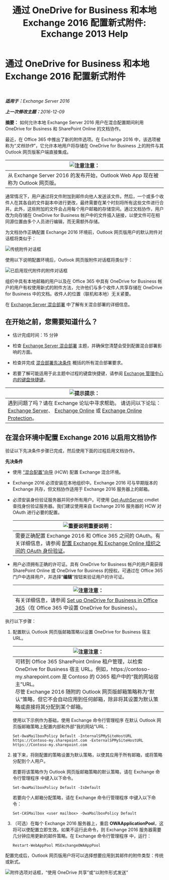 ﻿---
title: '通过 OneDrive for Business 和本地 Exchange 2016 配置新式附件: Exchange 2013 Help'
TOCTitle: 通过 OneDrive for Business 和本地 Exchange 2016 配置新式附件
ms:assetid: 799518aa-7cfe-4708-92ee-98057ff168f5
ms:mtpsurl: https://technet.microsoft.com/zh-cn/library/Mt589761(v=EXCHG.150)
ms:contentKeyID: 70318045
ms.date: 01/11/2018
mtps_version: v=EXCHG.150
ms.translationtype: HT
---

# 通过 OneDrive for Business 和本地 Exchange 2016 配置新式附件

 


_<strong>适用于：</strong>Exchange Server 2016_

_<strong>上一次修改主题：</strong>2016-12-09_


**摘要：** 如何允许本地 Exchange Server 2016 用户在混合配置期间利用 OneDrive for Business 和 SharePoint Online 的文档协作。

最近，在 Office 365 中推出了新的附件选项。在 Exchange 2016 中，该选项被称为“*文档协作*”，它允许本地用户将存储在 OneDrive for Business 上的附件与其 Outlook 网页版客户端直接集成。

<table>
<thead>
<tr class="header">
<th><img src="images/Dn986544.note(EXCHG.150).gif" title="注意" alt="注意" />注意：</th>
</tr>
</thead>
<tbody>
<tr class="odd">
<td>从 Exchange Server 2016 的发布开始，Outlook Web App 现在被称为 Outlook 网页版。</td>
</tr>
</tbody>
</table>


通常情况下，用户通过将文件附加到邮件向他人发送该文件。然后，一个或多个收件人在其各自的文件副本中进行更改，最终需要在某个时刻将所有这些文件进行合并。此外，这些附加的文件会占用每个用户邮箱的存储空间。通过文档协作，用户改为向存储在 OneDrive for Business 帐户中的文件插入链接，以使文件可在相同源位置由多个人员进行编辑，而无需额外存储。

为文档协作正确配置 Exchange 2016 环境前，Outlook 网页版用户的默认附件对话框将类似于：

![传统附件对话框](images/Mt589761.f8c74d70-42f9-48c6-b263-ce6cef8591a8(EXCHG.150).png "传统附件对话框")

使用以下说明配置环境后，Outlook 网页版附件对话框将类似于：

![已启用现代附件的附件对话框](images/Mt589761.89eeae65-ce3a-4c47-b57e-db734a1de95b(EXCHG.150).png "已启用现代附件的附件对话框")

组织中具有本地邮箱的用户以及在 Office 365 中具有 OneDrive for Business 帐户的用户有权使用新式的附件方法，允许他们与多个收件人共享存储在 OneDrive for Business 中的文档。收件人的位置（联机和本地）无关紧要。

在 [Exchange Server 混合部署](exchange-server-hybrid-deployments-exchange-2013-help.md) 中了解有关混合部署的详细信息。

## 在开始之前，您需要知道什么？

  - 估计完成时间：15 分钟

  - 检查 [Exchange Server 混合部署](exchange-server-hybrid-deployments-exchange-2013-help.md) 主题，并确保您清楚会受到配置混合部署影响的方面。

  - 检查并完成 [混合部署先决条件](hybrid-deployment-prerequisites-exchange-2013-help.md) 概括的所有混合部署要求。

  - 若要了解可能适用于此主题中过程的键盘快捷键，请参阅 [Exchange 管理中心内的键盘快捷键](https://technet.microsoft.com/zh-cn/library/jj150484\(v=exchg.150\))。

<table>
<thead>
<tr class="header">
<th><img src="images/JJ659053.tip(EXCHG.150).gif" title="提示" alt="提示" />提示：</th>
</tr>
</thead>
<tbody>
<tr class="odd">
<td>遇到问题了吗？请在 Exchange 论坛中寻求帮助。 请访问以下论坛：<a href="https://go.microsoft.com/fwlink/p/?linkid=60612">Exchange Server</a>、 <a href="https://go.microsoft.com/fwlink/p/?linkid=267542">Exchange Online</a> 或 <a href="https://go.microsoft.com/fwlink/p/?linkid=285351">Exchange Online Protection</a>。</td>
</tr>
</tbody>
</table>


## 在混合环境中配置 Exchange 2016 以启用文档协作

验证以下先决条件步骤已完成，然后使用下面的过程启用文档协作。

**先决条件**

  - 使用 [“混合配置”向导](hybrid-configuration-wizard-exchange-2013-help.md) (HCW) 配置 Exchange 混合环境。

  - Exchange 2016 必须安装在本地组织中。Exchange 2016 可与早期版本的 Exchange 共存，但文档协作适用于 Exchange 2016 服务器上的邮箱。

  - 必须安装身份验证服务器并同步所有用户。可使用 [Get-AuthServer](https://technet.microsoft.com/zh-cn/library/jj218613\(v=exchg.150\)) cmdlet 查找身份验证服务器。我们建议使用来自 Exchange 2016 服务器的 HCW 对 OAuth 进行必要的配置。
    
    <table>
    <thead>
    <tr class="header">
    <th><img src="images/Dn151302.important(EXCHG.150).gif" title="重要说明" alt="重要说明" />重要说明：</th>
    </tr>
    </thead>
    <tbody>
    <tr class="odd">
    <td>需要正确配置 Exchange 2016 和 Office 365 之间的 OAuth。有关详细信息，请参阅 <a href="https://technet.microsoft.com/zh-cn/library/dn594521(v=exchg.150)">配置 Exchange 和 Exchange Online 组织之间的 OAuth 身份验证</a>。</td>
    </tr>
    </tbody>
    </table>


  - 用户必须拥有正确的许可证。具有 OneDrive for Business 帐户的用户需获得 SharePoint Online 或 OneDrive for Business 的授权。可通过在 Office 365 门户中选择用户，并选择“**编辑**”按钮来验证用户的许可证。
    
    <table>
    <thead>
    <tr class="header">
    <th><img src="images/Dn986544.note(EXCHG.150).gif" title="注意" alt="注意" />注意：</th>
    </tr>
    </thead>
    <tbody>
    <tr class="odd">
    <td>有关详细信息，请参阅 <a href="http://go.microsoft.com/fwlink/p/?linkid=627455">Set up OneDrive for Business in Office 365</a>（在 Office 365 中设置 OneDrive for Business）。</td>
    </tr>
    </tbody>
    </table>


执行以下步骤：

1.  配置默认 Outlook 网页版邮箱策略以设置 OneDrive for Business 宿主 URL。
    
    <table>
    <thead>
    <tr class="header">
    <th><img src="images/Dn986544.note(EXCHG.150).gif" title="注意" alt="注意" />注意：</th>
    </tr>
    </thead>
    <tbody>
    <tr class="odd">
    <td>可转到 Office 365 SharePoint Online 租户管理，以检索 OneDrive for Business 宿主 URL。例如，https://contoso-my.sharepoint.com 是 Contoso 的 O365 租户中的“我的网站宿主”URL。<br />
    尽管 Exchange 2016 随附的 Outlook 网页版邮箱策略称为“默认”策略，但它不会自动应用到任何邮箱，除非将其设置为默认策略或直接将其分配到某个邮箱。</td>
    </tr>
    </tbody>
    </table>
    
    使用以下示例作为基础，使用 Exchange 命令行管理程序 在默认 Outlook 网页版邮箱策略上配置内部和外部“我的网站”URL：
    
        Set-OwaMailboxPolicy Default -InternalSPMySiteHostURL https://Contoso-my.sharepoint.com -ExternalSPMySiteHostURL https://Contoso-my.sharepoint.com

2.  接下来，将刚配置的策略设置为默认策略，以使其应用于所有邮箱，或将策略分配到个人用户。
    
    若要将该策略作为 Outlook 网页版邮箱策略的默认策略，请在 Exchange 命令行管理程序 中键入以下命令。
    
        Set-OwaMailboxPolicy Default -IsDefault 
    
    若要向个人邮箱分配策略，请在 Exchange 命令行管理程序 中键入以下命令：
    
        Set-CASMailbox <user mailbox> -OwaMailboxPolicy Default

3.  （可选）在每个 Exchange 2016 服务器上，重启 **OWAApplicationPool**，这将可以使配置立即生效。如果不运行此命令，则 Exchange 2016 服务器需要几分钟应用更新的邮件策略。在 Exchange 命令行管理程序 中，运行：
    
        Restart-WebAppPool MSExchangeOWAAppPool

配置完成后，Outlook 网页版用户将可以选择想要应用到其邮件的附件类型：传统或新式。

![附件选项对话框，“使用 OneDrive 共享”或“以附件形式发送”](images/Mt589761.7d2f27c2-3638-479a-a577-029ac61e7d95(EXCHG.150).png "附件选项对话框，“使用 OneDrive 共享”或“以附件形式发送”")

